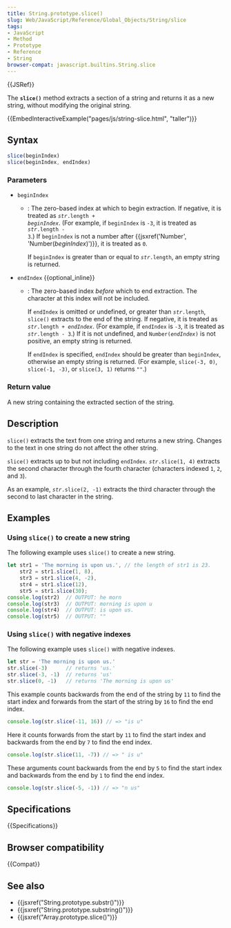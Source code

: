 ```yaml
---
title: String.prototype.slice()
slug: Web/JavaScript/Reference/Global_Objects/String/slice
tags:
- JavaScript
- Method
- Prototype
- Reference
- String
browser-compat: javascript.builtins.String.slice
---
```

{{JSRef}}

The **`slice()`** method extracts a section of a string and returns it as a new
string, without modifying the original string.

{{EmbedInteractiveExample("pages/js/string-slice.html", "taller")}}

## Syntax

```js
slice(beginIndex)
slice(beginIndex, endIndex)
```

### Parameters

- `beginIndex`

  - : The zero-based index at which to begin extraction. If negative, it is
    treated as <code><var>str</var>.length + <var>beginIndex</var></code>. (For
    example, if `beginIndex` is `-3`, it is treated as
    <code><var>str</var>.length - 3</code>.) If `beginIndex` is not a number
    after
    {{jsxref('Number', 'Number(<var>beginIndex</var>)')}}, it
    is treated as `0`.

    If `beginIndex` is greater than or equal to
    <code><var>str</var>.length</code>, an empty string is returned.

- `endIndex` {{optional_inline}}

  - : The zero-based index _before_ which to end extraction. The character at
    this index will not be included.

    If `endIndex` is omitted or undefined, or greater than
    <code><var>str</var>.length</code>, `slice()` extracts to the end of the
    string. If negative, it is treated as <code><var>str</var>.length +
    <var>endIndex</var></code>. (For example, if `endIndex` is `-3`, it is
    treated as <code><var>str</var>.length - 3</code>.) If it is not undefined,
    and <code>Number(<var>endIndex</var>)</code> is not positive, an empty
    string is returned.

    If `endIndex` is specified, `endIndex` should be greater than `beginIndex`,
    otherwise an empty string is returned. (For example, `slice(-3, 0)`,
    `slice(-1, -3)`, or `slice(3, 1)` returns `""`.)

### Return value

A new string containing the extracted section of the string.

## Description

`slice()` extracts the text from one string and returns a new string. Changes to
the text in one string do not affect the other string.

`slice()` extracts up to but not including `endIndex`.
<code><var>str</var>.slice(1, 4)</code> extracts the second character through
the fourth character (characters indexed `1`, `2`, and `3`).

As an example, <code><var>str</var>.slice(2, -1)</code> extracts the third
character through the second to last character in the string.

## Examples

### Using `slice()` to create a new string

The following example uses `slice()` to create a new string.

```js
let str1 = 'The morning is upon us.', // the length of str1 is 23.
    str2 = str1.slice(1, 8),
    str3 = str1.slice(4, -2),
    str4 = str1.slice(12),
    str5 = str1.slice(30);
console.log(str2)  // OUTPUT: he morn
console.log(str3)  // OUTPUT: morning is upon u
console.log(str4)  // OUTPUT: is upon us.
console.log(str5)  // OUTPUT: ""
```

### Using `slice()` with negative indexes

The following example uses `slice()` with negative indexes.

```js
let str = 'The morning is upon us.'
str.slice(-3)      // returns 'us.'
str.slice(-3, -1)  // returns 'us'
str.slice(0, -1)   // returns 'The morning is upon us'
```

This example counts backwards from the end of the string by `11` to find the
start index and forwards from the start of the string by `16` to find the end
index.

```js
console.log(str.slice(-11, 16)) // => "is u"
```

Here it counts forwards from the start by `11` to find the start index and
backwards from the end by `7` to find the end index.

```js
console.log(str.slice(11, -7)) // => " is u"
```

These arguments count backwards from the end by `5` to find the start index and
backwards from the end by `1` to find the end index.

```js
console.log(str.slice(-5, -1)) // => "n us"
```

## Specifications

{{Specifications}}

## Browser compatibility

{{Compat}}

## See also

- {{jsxref("String.prototype.substr()")}}
- {{jsxref("String.prototype.substring()")}}
- {{jsxref("Array.prototype.slice()")}}
